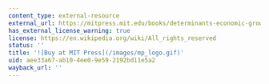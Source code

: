 ```yaml
---
content_type: external-resource
external_url: https://mitpress.mit.edu/books/determinants-economic-growth
has_external_license_warning: true
license: https://en.wikipedia.org/wiki/All_rights_reserved
status: ''
title: '![Buy at MIT Press](/images/mp_logo.gif)'
uid: aee33a67-ab10-4ee0-9e59-2192bd11e5a2
wayback_url: ''
---
```

